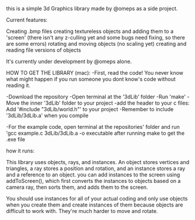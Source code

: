 this is a simple 3d Graphics library made by @omeps as a side project. 

Current features: 

Creating .bmp files
creating textureless objects and adding them to a 'screen' (there isn't any z-culling yet and some bugs need fixing, so there are some errors)
rotating and moving objects (no scaling yet)
creating and reading file versions of objects

It's currently under development by @omeps alone.

HOW TO GET THE LIBRARY (mac):
-First, read the code! You never know what might happen if you run someone you dont know's code without reading it.

-Download the repository
-Open terminal at the '3dLib' folder
-Run 'make'
-Move the inner '3dLib' folder to your project
-add the header to your c files: Add '#include "3dLib/world.h"' to your project
-Remember to include '3dLib/3dLib.a' when you compile

-For the example code, open terminal at the repositories' folder and run 'gcc example.c 3dLib/3dLib.a -o executable after running make to get the .exe file 

how it runs:

This library uses objects, rays, and instances. 
An object stores vertices and triangles, a ray stores a position and rotation, and an instance stores a ray and a reference to an object.
you can add instances to the screen using addToScreen(), which first converts the instances to objects based on a camera ray, then sorts them, and adds them to the screen.

You should use instances for all of your actual coding and only use objects when you create them and create instances of them because objects are difficult to work with. They're much harder to move and rotate.
